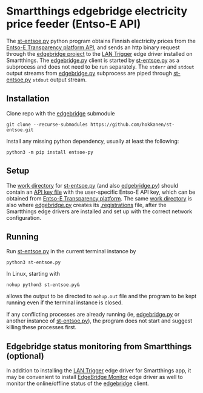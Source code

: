 # Smartthings edgebridge electricity price feeder (Entso-E API)

The [st-entsoe.py](st-entsoe.py) python program obtains Finnish electricity prices from the [Entso-E Transparency platform API](https://transparency.entsoe.eu/), and sends an http binary request through the [edgebridge project](https://github.com/toddaustin07/edgebridge) to the [LAN Trigger](https://github.com/toddaustin07/lantrigger) edge driver installed on Smartthings. The [edgebridge.py](https://github.com/toddaustin07/edgebridge/blob/main/edgebridge.py) client is started by [st-entsoe.py](st-entsoe.py) as a subprocess and does not need to be run separately. The `stderr` and `stdout` output streams from [edgebridge.py](https://github.com/toddaustin07/edgebridge/blob/main/edgebridge.py) subprocess are piped through [st-entsoe.py](st-entsoe.py) `stdout` output stream.

## Installation
Clone repo with the [edgebridge](https://github.com/toddaustin07/edgebridge/) submodule
```
git clone --recurse-submodules https://github.com/hokkanen/st-entsoe.git
```

Install any missing python dependency, usually at least the following:
```
python3 -m pip install entsoe-py
```

## Setup
The [work directory](workspace) for [st-entsoe.py](st-entsoe.py) (and also [edgebridge.py](https://github.com/toddaustin07/edgebridge/blob/main/edgebridge.py)) should contain an [API key file](workspace/apikey) with the user-specific Entso-E API key, which can be obtained from [Entso-E Transparency platform](https://transparency.entsoe.eu/). The same [work directory](workspace) is also where [edgebridge.py](https://github.com/toddaustin07/edgebridge/blob/main/edgebridge.py) creates its [.registrations](workspace/.registrations) file, after the Smartthings edge drivers are installed and set up with the correct network configuration.

## Running
Run [st-entsoe.py](st-entsoe.py) in the current terminal instance by
```
python3 st-entsoe.py
```
In Linux, starting with
```
nohup python3 st-entsoe.py&
```
allows the output to be directed to `nohup.out` file and the program to be kept running even if the terminal instance is closed. 

If any conflicting processes are already running (ie, [edgebridge.py](https://github.com/toddaustin07/edgebridge/blob/main/edgebridge.py) or another instance of [st-entsoe.py](st-entsoe.py)), the program does not start and suggest killing these processes first.

## Edgebridge status monitoring from Smartthings (optional)
In addition to installing the [LAN Trigger](https://github.com/toddaustin07/lantrigger) edge driver for Smartthings app, it may be convenient to install [EdgeBridge Monitor](https://github.com/toddaustin07/edgebridge#optional-edgebridge-server-monitoring) edge driver as well to monitor the online/offline status of the [edgebridge](edgebridge) client.